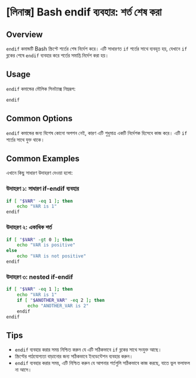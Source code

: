 # [লিনাক্স] Bash endif ব্যবহার: শর্ত শেষ করা

## Overview
`endif` কমান্ডটি Bash স্ক্রিপ্টে শর্তের শেষ নির্দেশ করে। এটি সাধারণত `if` শর্তের সাথে ব্যবহৃত হয়, যেখানে `if` ব্লকের শেষে `endif` ব্যবহার করে শর্তের সমাপ্তি নির্দেশ করা হয়।

## Usage
`endif` কমান্ডের মৌলিক সিনট্যাক্স নিম্নরূপ:

```bash
endif
```

## Common Options
`endif` কমান্ডের জন্য বিশেষ কোনো অপশন নেই, কারণ এটি শুধুমাত্র একটি নির্দেশক হিসেবে কাজ করে। এটি `if` শর্তের সাথে যুক্ত থাকে।

## Common Examples
এখানে কিছু সাধারণ উদাহরণ দেওয়া হলো:

### উদাহরণ ১: সাধারণ if-endif ব্যবহার
```bash
if [ "$VAR" -eq 1 ]; then
    echo "VAR is 1"
endif
```

### উদাহরণ ২: একাধিক শর্ত
```bash
if [ "$VAR" -gt 0 ]; then
    echo "VAR is positive"
else
    echo "VAR is not positive"
endif
```

### উদাহরণ ৩: nested if-endif
```bash
if [ "$VAR" -eq 1 ]; then
    echo "VAR is 1"
    if [ "$ANOTHER_VAR" -eq 2 ]; then
        echo "ANOTHER_VAR is 2"
    endif
endif
```

## Tips
- `endif` ব্যবহার করার সময় নিশ্চিত করুন যে এটি সঠিকভাবে `if` ব্লকের সাথে সংযুক্ত আছে।
- স্ক্রিপ্টের পাঠযোগ্যতা বাড়ানোর জন্য সঠিকভাবে ইনডেন্টেশন ব্যবহার করুন।
- `endif` ব্যবহার করার সময়, এটি নিশ্চিত করুন যে আপনার শর্তগুলি সঠিকভাবে কাজ করছে, যাতে ভুল ফলাফল না আসে।